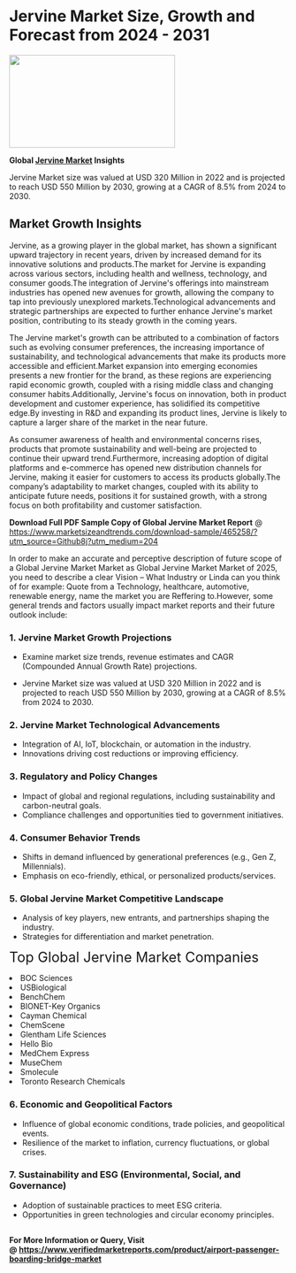 <H1>Jervine Market Size, Growth and Forecast from 2024 - 2031</H1><img class="aligncenter size-medium wp-image-584254" src="https://thirdeyenews.in/wp-content/uploads/2024/09/Global-Market-Research-300x168.jpeg" alt="" width="300" height="168" /><p><strong>Global&nbsp;<a href="https://www.marketsizeandtrends.com/download-sample/465258/?utm_source=Github8j?utm_medium=204">Jervine Market</a> Insights</strong></p><p>Jervine Market size was valued at USD 320 Million in 2022 and is projected to reach USD 550 Million by 2030, growing at a CAGR of 8.5% from 2024 to 2030.</p><p><h2>Market Growth Insights</h2> <p>Jervine, as a growing player in the global market, has shown a significant upward trajectory in recent years, driven by increased demand for its innovative solutions and products.The market for Jervine is expanding across various sectors, including health and wellness, technology, and consumer goods.The integration of Jervine's offerings into mainstream industries has opened new avenues for growth, allowing the company to tap into previously unexplored markets.Technological advancements and strategic partnerships are expected to further enhance Jervine's market position, contributing to its steady growth in the coming years.</p> <p>The Jervine market's growth can be attributed to a combination of factors such as evolving consumer preferences, the increasing importance of sustainability, and technological advancements that make its products more accessible and efficient.Market expansion into emerging economies presents a new frontier for the brand, as these regions are experiencing rapid economic growth, coupled with a rising middle class and changing consumer habits.Additionally, Jervine's focus on innovation, both in product development and customer experience, has solidified its competitive edge.By investing in R&D and expanding its product lines, Jervine is likely to capture a larger share of the market in the near future.</p> <p>As consumer awareness of health and environmental concerns rises, products that promote sustainability and well-being are projected to continue their upward trend.Furthermore, increasing adoption of digital platforms and e-commerce has opened new distribution channels for Jervine, making it easier for customers to access its products globally.The company’s adaptability to market changes, coupled with its ability to anticipate future needs, positions it for sustained growth, with a strong focus on both profitability and customer satisfaction.</p> <p><span class=""><strong>Download Full PDF Sample Copy of Global Jervine Market Report</strong> @ <a href="https://www.marketsizeandtrends.com/download-sample/465258/?utm_source=Github8j?utm_medium=204" target="_blank">https://www.marketsizeandtrends.com/download-sample/465258/?utm_source=Github8j?utm_medium=204</a></span></p><p>In order to make an accurate and perceptive description of future scope of a Global&nbsp;Jervine Market Market as Global&nbsp;Jervine Market Market of 2025, you need to describe a clear Vision &ndash; What Industry or Linda can you think of for example: Quote from a Technology, healthcare, automotive, renewable energy, name the market you are Reffering to.However, some general trends and factors usually impact market reports and their future outlook include:</p><h3>1.&nbsp;<strong>Jervine Market Growth Projections</strong></h3><ul><li>Examine market size trends, revenue estimates and CAGR (Compounded Annual Growth Rate) projections.</li><li><p>Jervine Market size was valued at USD 320 Million in 2022 and is projected to reach USD 550 Million by 2030, growing at a CAGR of 8.5% from 2024 to 2030.</p></li></ul><h3>2.&nbsp;<strong>Jervine Market Technological Advancements</strong></h3><ul><li>Integration of AI, IoT, blockchain, or automation in the industry.</li><li>Innovations driving cost reductions or improving efficiency.</li></ul><h3>3.&nbsp;<strong>Regulatory and Policy Changes</strong></h3><ul><li>Impact of global and regional regulations, including sustainability and carbon-neutral goals.</li><li>Compliance challenges and opportunities tied to government initiatives.</li></ul><h3>4.&nbsp;<strong>Consumer Behavior Trends</strong></h3><ul><li>Shifts in demand influenced by generational preferences (e.g., Gen Z, Millennials).</li><li>Emphasis on eco-friendly, ethical, or personalized products/services.</li></ul><h3>5.&nbsp;<strong>Global Jervine Market Competitive Landscape</strong></h3><ul><li>Analysis of key players, new entrants, and partnerships shaping the industry.</li><li>Strategies for differentiation and market penetration.</li></ul><p data-pm-slice="1 1 []"><span style="color: inherit; font-family: inherit; font-size: 25px;">Top Global Jervine Market Companies</span></p><div class="" data-test-id=""><p><li>BOC Sciences</li><li> USBiological</li><li> BenchChem</li><li> BIONET-Key Organics</li><li> Cayman Chemical</li><li> ChemScene</li><li> Glentham Life Sciences</li><li> Hello Bio</li><li> MedChem Express</li><li> MuseChem</li><li> Smolecule</li><li> Toronto Research Chemicals</li></p></div><h3>6.&nbsp;<strong>Economic and Geopolitical Factors</strong></h3><ul><li>Influence of global economic conditions, trade policies, and geopolitical events.</li><li>Resilience of the market to inflation, currency fluctuations, or global crises.</li></ul><h3>7.&nbsp;<strong>Sustainability and ESG (Environmental, Social, and Governance)</strong></h3><ul><li>Adoption of sustainable practices to meet ESG criteria.</li><li>Opportunities in green technologies and circular economy principles.</li></ul><h2><strong style="font-size: 14px;">For More Information or Query, Visit @&nbsp;</strong><a style="background-color: #ffffff; font-size: 14px;" href="https://www.marketsizeandtrends.com/report/jervine-market/" target="_blank">https://www.verifiedmarketreports.com/product/airport-passenger-boarding-bridge-market</a></h2>